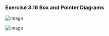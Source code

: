 ### Exercise 3.16 Box and Pointer Diagrams
![image](https://user-images.githubusercontent.com/36027403/89738776-4b5bda00-da49-11ea-9218-0444deebbad9.png)

![image](https://user-images.githubusercontent.com/36027403/89738769-43039f00-da49-11ea-8383-beb9f1f1cc97.png)
